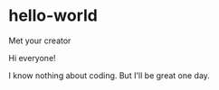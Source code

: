# hello-world
Met your creator

Hi everyone!

I know nothing about coding. But I'll be great one day.
